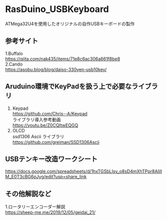 # RasDuino_USBKeyboard
ATMega32U4を使用したオリジナルの自作USBキーボードの製作

## 参考サイト
1.Buffalo<br>
https://qiita.com/nak435/items/71e8c6ac306a661f8be8<br>
2.Cando<br>
https://asobu.blog/blog/daiso-330yen-usb10key/

## Aruduino環境でKeyPadを扱う上で必要なライブラリ
1. Keypad<br>
https://github.com/Chris--A/Keypad<br>
ライブラリ導入参考動画<br>
https://youtu.be/Z0CQltwEQGQ
2. OLCD<br>
ssd1306 Ascii ライブラリ<br>
https://github.com/greiman/SSD1306Ascii

## USBテンキー改造ワークシート
https://docs.google.com/spreadsheets/d/1hxTGSbLIsv_o8sD4mXhTPpr8AlillM_E0T3cBG6pJyg/edit?usp=share_link

## その他解説など
1.ロータリーエンコーダー解説<br>
https://sheep-me.me/2019/12/05/geidai_21/
